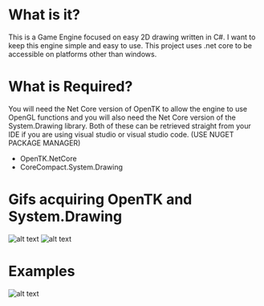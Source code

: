 # What is it?
This is a Game Engine focused on easy 2D drawing written in C#. I want to keep this engine
simple and easy to use. This project uses .net core to be accessible on platforms other than
windows.

# What is Required?
You will need the Net Core version of OpenTK to allow the engine to use OpenGL functions and
you will also need the Net Core version of the System.Drawing library. Both of these can be retrieved straight
from your IDE if you are using visual studio or visual studio code. (USE NUGET PACKAGE MANAGER)

- OpenTK.NetCore
- CoreCompact.System.Drawing

# Gifs acquiring OpenTK and System.Drawing
![alt text](https://i.imgur.com/RtYa9AR.gif)
![alt text](https://i.imgur.com/rRDdgQi.gif)

# Examples
![alt text](https://i.imgur.com/OPpvQep.gif)
